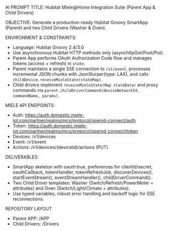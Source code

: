 AI PROMPT TITLE: Hubitat Miele@Home Integration Suite (Parent App & Child Drivers)


OBJECTIVE: Generate a production-ready Hubitat Groovy SmartApp (Parent) and two Child Drivers (Washer & Oven).


ENVIRONMENT & CONSTRAINTS:
- Language: Hubitat Groovy 2.4/3.0
- Use asynchronous Hubitat HTTP methods only (asynchttpGet/Post/Put).
- Parent App performs OAuth Authorization Code flow and manages tokens (access + refresh) in `state`.
- Parent maintains a single SSE connection to `/v1/event`, processes incremental JSON chunks with JsonSlurper(type: LAX), and calls `childDevice.receiveMieleState(stateMap)`.
- Child drivers implement `receiveMieleState(Map stateData)` and proxy commands via `parent.childDriverCommand(deviceNetworkId, commandName, params)`.


MIELE API ENDPOINTS:
- Auth: https://auth.domestic.miele-iot.com/partner/realms/mcs/protocol/openid-connect/auth
- Token: https://auth.domestic.miele-iot.com/partner/realms/mcs/protocol/openid-connect/token
- Devices: /v1/devices
- Event: /v1/event
- Actions: /v1/devices/{deviceId}/actions (PUT)


DELIVERABLES:
- SmartApp skeleton with oauth:true, preferences for clientId/secret, oauthCallback, tokenHandler, tokenRefreshJob, discoverDevices(), startEventStream(), eventStreamHandler(), childDriverCommand().
- Two Child Driver templates: Washer (Switch/Refresh/PowerMeter + attributes) and Oven (Switch/Light/Climate + attributes).
- Use typed variables, robust error handling and backoff logic for SSE reconnections.

REPOSITORY LAYOUT
- Parent APP: /APP
- Child Drivers: /Drivers